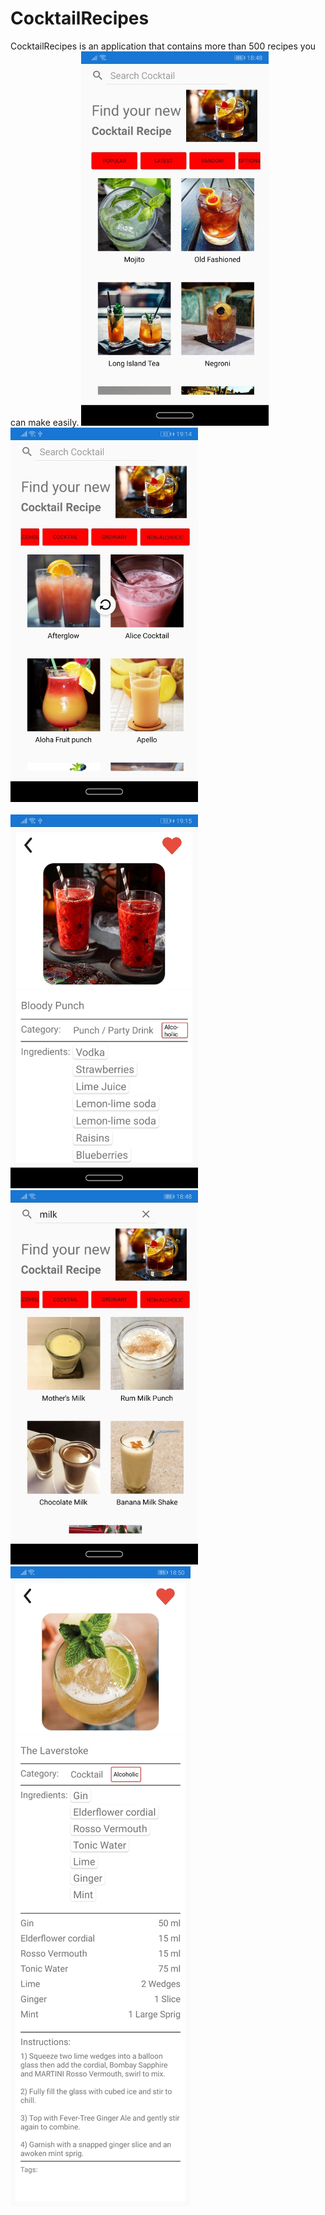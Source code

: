 # CocktailRecipes
CocktailRecipes is an application that contains more than 500 recipes you can make easily.
<img src="https://github.com/elvankarahan/CocktailRecipes/blob/master/images/image001.jpg" width="300"/> <img src="https://github.com/elvankarahan/CocktailRecipes/blob/master/images/image002.jpg" width="300"/> 
<br><br>
<img src="https://github.com/elvankarahan/CocktailRecipes/blob/master/images/image004.jpg" width="300"/> <img src="https://github.com/elvankarahan/CocktailRecipes/blob/master/images/image005.jpg" width="300"/> 
<img src="https://github.com/elvankarahan/CocktailRecipes/blob/master/images/image011.jpg"/>
